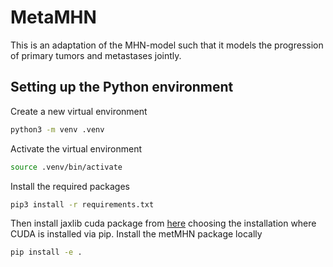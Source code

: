 # MetaMHN
This is an adaptation of the MHN-model such that it models the progression of primary tumors and metastases jointly.

## Setting up the Python environment

Create a new virtual environment
```bash
python3 -m venv .venv
```
Activate the virtual environment
```bash
source .venv/bin/activate
```
Install the required packages
```bash
pip3 install -r requirements.txt
```
Then install jaxlib cuda package from [here](https://github.com/google/jax#pip-installation-gpu-cuda-installed-via-pip-easier) choosing the installation where CUDA is installed via pip.
Install the metMHN package locally 
```bash
pip install -e .
```
